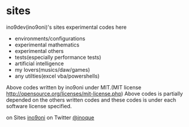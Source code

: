 # sites

ino9dev(ino9oni)'s sites experimental codes here

- environments/configurations
- experimental mathematics
- experimental others
- tests(especially performance tests)
- artificial intelligence
- my lovers(musics/daw/games)
- any utilties(excel vba/powershells)

Above codes written by ino9oni under MIT.(MIT license http://opensource.org/licenses/mit-license.php)
Above codes is partially depended on the others written codes and these codes is under each software license specified. 

on Sites  [ino9oni](http://sites.google.com/site/ino9oni/)
on Twitter [@inoque](https://twitter.com/inoque)
